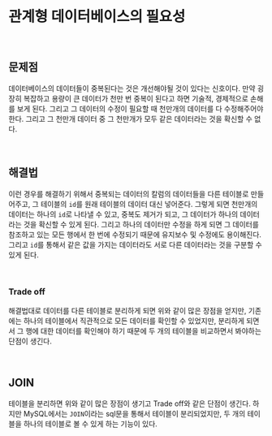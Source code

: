 # 관계형 데이터베이스의 필요성

</br>

## 문제점

데이터베이스의 데이터들이 중복된다는 것은 개선해야될 것이 있다는 신호이다. 만약 굉장히 복잡하고 용량이 큰 데이터가 천만 번 중복이 된다고 하면 기술적, 경제적으로 손해를 보게 된다. 그리고 그 데이터의 수정이 필요할 때 천만개의 데이터를 다 수정해주어야 한다. 그리고 그 천만개 데이터 중 그 천만개가 모두 같은 데이터라는 것을 확신할 수 없다.

</br>

## 해결법

이런 경우를 해결하기 위해서 중복되는 데이터의 칼럼의 데이터들을 다른 테이블로 만들어주고, 그 테이블의 `id`를 원래 테이블의 데이터 대신 넣어준다. 그렇게 되면 천만개의 데이터는 하나의 `id`로 나타낼 수 있고, 중복도 제거가 되고, 그 데이터가 하나의 데이터라는 것을 확신할 수 있게 된다. 그리고 하나의 데이터만 수정을 하게 되면 그 데이터를 참조하고 있는 모든 행에서 한 번에 수정되기 때문에 유지보수 및 수정에도 용이해진다. 그리고 `id`를 통해서 같은 값을 가지는 데이터라도 서로 다른 데이터라는 것을 구분할 수 있게 된다.

</br>

### Trade off

해결법대로 데이터를 다른 테이블로 분리하게 되면 위와 같이 많은 장점을 얻지만, 기존에는 하나의 테이블에서 직관적으로 모든 데이터를 확인할 수 있었지만, 분리하게 되면서 그 행에 대한 데이터를 확인해야 하기 때문에 두 개의 테이블을 비교하면서 봐야하는 단점이 생긴다.

</br>

## JOIN

테이블을 분리하면 위와 같이 많은 장점이 생기고 Trade off와 같은 단점이 생긴다. 하지만 MySQL에서는 `JOIN`이라는 sql문을 통해서 테이블이 분리되었지만, 두 개의 테이블을 하나의 테이블로 볼 수 있게 하는 기능이 있다.